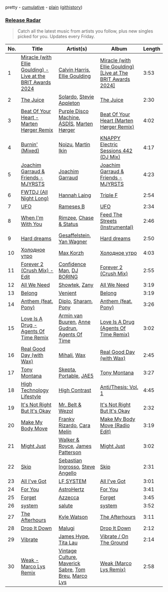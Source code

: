 pretty - [cumulative](/playlists/cumulative/Release%20Radar.md) - [plain](/playlists/plain/37i9dQZEVXbsudmxBFKW7G) ([githistory](https://github.githistory.xyz/vitokorn/spotify-playlist-archive/blob/master/playlists/plain/37i9dQZEVXbsudmxBFKW7G))
### [Release Radar](https://open.spotify.com/playlist/37i9dQZEVXbsudmxBFKW7G)

> Catch all the latest music from artists you follow, plus new singles picked for you. Updates every Friday.

| No. | Title | Artist(s) | Album | Length |
|---|---|---|---|---|
| 1 | [Miracle (with Ellie Goulding) - Live at the BRIT Awards 2024](https://open.spotify.com/track/2SlsRSyltgidN66svZ8pc3) | [Calvin Harris](https://open.spotify.com/artist/7CajNmpbOovFoOoasH2HaY), [Ellie Goulding](https://open.spotify.com/artist/0X2BH1fck6amBIoJhDVmmJ) | [Miracle (with Ellie Goulding) [Live at The BRIT Awards 2024]](https://open.spotify.com/album/0LAwfeJNv8BOYZnBVnfEd9) | 3:53 |
| 2 | [The Juice](https://open.spotify.com/track/35WxWCjIJw5eEX6KEUGdj5) | [Solardo](https://open.spotify.com/artist/0oO1IaDOBSeI96HbnCa5pZ), [Stevie Appleton](https://open.spotify.com/artist/5qMHOzLlXeOEjOncWYtRfZ) | [The Juice](https://open.spotify.com/album/4meYbTPnxDPUE1TCMlZHC5) | 2:30 |
| 3 | [Beat Of Your Heart - Marten Hørger Remix](https://open.spotify.com/track/2qr2xnzLGcdXGJgxQWUPIo) | [Purple Disco Machine](https://open.spotify.com/artist/2WBJQGf1bT1kxuoqziH5g4), [ÁSDÍS](https://open.spotify.com/artist/28y5ZcfpdZAfeEE5ftCfUg), [Marten Hørger](https://open.spotify.com/artist/0EdUwJSqkMmsH6Agg3G8Ls) | [Beat Of Your Heart (Marten Hørger Remix)](https://open.spotify.com/album/6DEMuyHKa6R1zuls9bMo1f) | 4:02 |
| 4 | [Burnin' (Mixed)](https://open.spotify.com/track/5ZTUhHuGguHLHubhvsOpYA) | [Noizu](https://open.spotify.com/artist/3VRyybsQu0MDG0F2LBxnv7), [Martin Ikin](https://open.spotify.com/artist/7DhdJhd6DrxeJlUajwttd1) | [KNAPPY Electric Sessions 442 (DJ Mix)](https://open.spotify.com/album/5n04dt2y6sFd3LM3zEerMi) | 4:17 |
| 5 | [Joachim Garraud & Friends - MJYRSTS](https://open.spotify.com/track/0vIFunymegF3VvDWPPSagp) | [Joachim Garraud](https://open.spotify.com/artist/4EhiIwwMPecLznwn87sRw2) | [Joachim Garraud & Friends - MJYRSTS](https://open.spotify.com/album/5bwQ6Ewmy84LTFZk3iuEqC) | 4:23 |
| 6 | [FWTDJ (All Night Long)](https://open.spotify.com/track/34Xi5GDOHIQu0xebSzvArx) | [Hannah Laing](https://open.spotify.com/artist/1QEd635szhierW6gzRiS1o) | [Triple F](https://open.spotify.com/album/2MJZVIvc14YSuFze66w5Vw) | 2:54 |
| 7 | [UFO](https://open.spotify.com/track/1ulJc36cqWyrHbGp2WWEb0) | [Rameses B](https://open.spotify.com/artist/06EfEcjc0vdvI6VNL0soIO) | [UFO](https://open.spotify.com/album/4RDCwwCBcoC2Pv4vOYo7sT) | 2:34 |
| 8 | [When I'm With You](https://open.spotify.com/track/2BW2AYVQUnbVcOiPX1wM1E) | [Rimzee](https://open.spotify.com/artist/65QlWmtWjcK3CPBung0ATT), [Chase & Status](https://open.spotify.com/artist/3jNkaOXasoc7RsxdchvEVq) | [Feed The Streets (Instrumental)](https://open.spotify.com/album/4jJ1uy8TAmPPJuFamm2G8G) | 2:46 |
| 9 | [Hard dreams](https://open.spotify.com/track/1sJAQWkZdaJDsPifl1fvOd) | [Gesaffelstein](https://open.spotify.com/artist/3hteYQFiMFbJY7wS0xDymP), [Yan Wagner](https://open.spotify.com/artist/7JLtS4ASAUsAYrsShMerMc) | [Hard dreams](https://open.spotify.com/album/15kCPeNnhlUuZfKyr1CJuy) | 2:50 |
| 10 | [Холодное утро](https://open.spotify.com/track/4X0RxolxBvBUMHczaTAisP) | [Max Korzh](https://open.spotify.com/artist/5meD8C7oGK5yUEY2T7ZZ7W) | [Холодное утро](https://open.spotify.com/album/5yH2K1RQy8pPaLfhk8JS1l) | 4:03 |
| 11 | [Forever 2 (Crush Mix) - Edit](https://open.spotify.com/track/3sS48tE1iA7CLb8iAhNHOv) | [Confidence Man](https://open.spotify.com/artist/0RwXnFrEoI8tltFvYpJgP6), [DJ BORING](https://open.spotify.com/artist/3MkIU5jhXTMK9pYQTRVI6p) | [Forever 2 (Crush Mix)](https://open.spotify.com/album/2TbQ4UscdZOQCTNas8MAhR) | 2:55 |
| 12 | [All We Need](https://open.spotify.com/track/1ppLDPqi7DNLTpyEG2Um7P) | [Showtek](https://open.spotify.com/artist/3gk0OYeLFWYupGFRHqLSR7), [Zany](https://open.spotify.com/artist/5lHeHJPYUJdDBXIApseBwO) | [All We Need](https://open.spotify.com/album/5Y2rwbixwEnOX5wUfFOylk) | 3:19 |
| 13 | [Belong](https://open.spotify.com/track/5iFiyMRP22Pcsz4zcnq7aH) | [Venjent](https://open.spotify.com/artist/7xu08SujAqLp7BGinS96vd) | [Belong](https://open.spotify.com/album/1naR24m9CDQ9QpaoKgSlJI) | 3:19 |
| 14 | [Anthem (feat. Pony)](https://open.spotify.com/track/5jUL1jDCcp8zDT6tEXuwrF) | [Diplo](https://open.spotify.com/artist/5fMUXHkw8R8eOP2RNVYEZX), [Sharam](https://open.spotify.com/artist/7rVEQZBDtYmToQaYOQJCm2), [Pony](https://open.spotify.com/artist/5YVzHQeLnRkEYK5T5XFQ0q) | [Anthem (feat. Pony)](https://open.spotify.com/album/3xtRQ3b9wIfiZT6T7GK7j7) | 3:26 |
| 15 | [Love Is A Drug - Agents Of Time Remix](https://open.spotify.com/track/3MFiwJCd3rMIzFyQkt8FOo) | [Armin van Buuren](https://open.spotify.com/artist/0SfsnGyD8FpIN4U4WCkBZ5), [Anne Gudrun](https://open.spotify.com/artist/4CjmulKe83Ymzhud7vD0i5), [Agents Of Time](https://open.spotify.com/artist/6Jbyd4qzEtbFtswZP1o6Ht) | [Love Is A Drug (Agents Of Time Remix)](https://open.spotify.com/album/0SRxj3K6ZgCVd3qgEn6PU0) | 3:02 |
| 16 | [Real Good Day (with Wax)](https://open.spotify.com/track/1g8D5yBx8sPoojlzah8xXa) | [Mihali](https://open.spotify.com/artist/1GJKMYNEIsLbRfS3AyS4YV), [Wax](https://open.spotify.com/artist/36kzCQhGfJzrLuZzrHweNV) | [Real Good Day (with Wax)](https://open.spotify.com/album/4TLebqBQrKVQFsO6fjpnd2) | 2:45 |
| 17 | [Tony Montana](https://open.spotify.com/track/3mARtPEP8hi1LzMctEwVN4) | [Skepta](https://open.spotify.com/artist/2p1fiYHYiXz9qi0JJyxBzN), [Portable](https://open.spotify.com/artist/5Sq9h4GMnTD99EyfZmYgqe), [JAE5](https://open.spotify.com/artist/3NbqBIc16CNAe5nYSmHR3p) | [Tony Montana](https://open.spotify.com/album/2AInHQaDznimTKHL0m3M0h) | 3:27 |
| 18 | [High Technology Lifestyle](https://open.spotify.com/track/04wsImzICZ4aTuVWu6PydJ) | [High Contrast](https://open.spotify.com/artist/0bxHci3JIhhKA53n8rH3tT) | [Anti/Thesis: Vol. 1](https://open.spotify.com/album/1vsiY6kqGkawvALlipzZqq) | 4:45 |
| 19 | [It's Not Right But It's Okay](https://open.spotify.com/track/5OFVzqSeFxGpvDGyHvVeLj) | [Mr. Belt & Wezol](https://open.spotify.com/artist/19VDJ9IKyBSUMDJxLsasP6) | [It's Not Right But It's Okay](https://open.spotify.com/album/116jZe8fEmfjKBh4d8ZcDO) | 2:32 |
| 20 | [Make My Body Move](https://open.spotify.com/track/3RftcZWMId2TQt95YRXKTQ) | [Franky Rizardo](https://open.spotify.com/artist/2UgphhGSlC9QWgaZWUOCkl), [Cara Melín](https://open.spotify.com/artist/4jPA6KrvGWwAnWwCAo3gk8) | [Make My Body Move (Radio Edit)](https://open.spotify.com/album/4v8ciFogaelHyb8jm1hGEZ) | 3:19 |
| 21 | [Might Just](https://open.spotify.com/track/0rDs5KmugTtfchE7ho2iHH) | [Walker & Royce](https://open.spotify.com/artist/1lAwVq9MxNJkB0dEY6xNoV), [James Patterson](https://open.spotify.com/artist/154uf79BQbw6Q4C5dPzWdW) | [Might Just](https://open.spotify.com/album/3QkQmQFGIw9p2QAO0XQVXg) | 3:02 |
| 22 | [Skip](https://open.spotify.com/track/0OHyE7d3EfGT6jIDVRN4Qn) | [Sebastian Ingrosso](https://open.spotify.com/artist/6hyMWrxGBsOx6sWcVj1DqP), [Steve Angello](https://open.spotify.com/artist/4FqPRilb0Ja0TKG3RS3y4s) | [Skip](https://open.spotify.com/album/6FGPOgL60G0VhYki83WFCE) | 2:31 |
| 23 | [All I've Got](https://open.spotify.com/track/3sz9aYLzEjrN9B4d4m1EwL) | [LF SYSTEM](https://open.spotify.com/artist/0HxX6imltnNXJyQhu4nsiO) | [All I've Got](https://open.spotify.com/album/3YHpgtyPexAIoTk7znG9aW) | 3:01 |
| 24 | [For You](https://open.spotify.com/track/6wzUYk8zPKrlgCSbpLsd3T) | [AstroHertz](https://open.spotify.com/artist/5vaObyIjKlwnyb9PVTtn6c) | [For You](https://open.spotify.com/album/6MVoCknF1WJCTH7lj68g7X) | 3:41 |
| 25 | [Forget](https://open.spotify.com/track/3X39bUXqQDCzDGUjeMd82e) | [Azzecca](https://open.spotify.com/artist/2k5DY2QDU3kBi5DX7OQlWj) | [Forget](https://open.spotify.com/album/74R5XCYwmuE96By25CGbXn) | 3:45 |
| 26 | [system](https://open.spotify.com/track/0Tc7p0cKE8078NVGRDcDOX) | [salute](https://open.spotify.com/artist/1np8xozf7ATJZDi9JX8Dx5) | [system](https://open.spotify.com/album/6Tb7xosGis8X86XpTn8bx9) | 3:52 |
| 27 | [The Afterhours](https://open.spotify.com/track/7mGhqK1VAvlwfCe2ZT5NhT) | [Kyle Watson](https://open.spotify.com/artist/7LJSAfWhO7jhjnewy6pKyZ) | [The Afterhours](https://open.spotify.com/album/4LG0u43Eqo0FgZpq5SikRE) | 3:11 |
| 28 | [Drop It Down](https://open.spotify.com/track/7oHdGobTs66dcu7lA4TEWd) | [Malugi](https://open.spotify.com/artist/50udUOTR7dQUgyPwPuCLM6) | [Drop It Down](https://open.spotify.com/album/6B8cJuwQEZFN0jmxs7X5EF) | 2:12 |
| 29 | [Vibrate](https://open.spotify.com/track/7wSyLZthdqBgxVRHOLPSSo) | [James Hype](https://open.spotify.com/artist/43BxCL6t4c73BQnIJtry5v), [Tita Lau](https://open.spotify.com/artist/5g93IJMEpfC68NUaeVjr4h) | [Vibrate / On The Ground](https://open.spotify.com/album/43qLFHzsGyaXZSY0OesmDI) | 2:14 |
| 30 | [Weak - Marco Lys Remix](https://open.spotify.com/track/08Iz2viTMqt57UbVwSQYmc) | [Vintage Culture](https://open.spotify.com/artist/28uJnu5EsrGml2tBd7y8ts), [Maverick Sabre](https://open.spotify.com/artist/0ukgrNYk51TkMQr0f2Br4Q), [Tom Breu](https://open.spotify.com/artist/4Y4jZlaPkgIlzMp6kmcr9h), [Marco Lys](https://open.spotify.com/artist/5WiohqjMNs7MtChjoHE9D1) | [Weak (Marco Lys Remix)](https://open.spotify.com/album/2Fv2EOiuICLlDDjpzvxM4n) | 2:58 |